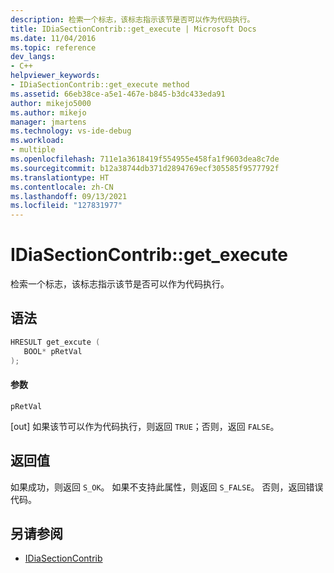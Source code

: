 ```yaml
---
description: 检索一个标志，该标志指示该节是否可以作为代码执行。
title: IDiaSectionContrib::get_execute | Microsoft Docs
ms.date: 11/04/2016
ms.topic: reference
dev_langs:
- C++
helpviewer_keywords:
- IDiaSectionContrib::get_execute method
ms.assetid: 66eb38ce-a5e1-467e-b845-b3dc433eda91
author: mikejo5000
ms.author: mikejo
manager: jmartens
ms.technology: vs-ide-debug
ms.workload:
- multiple
ms.openlocfilehash: 711e1a3618419f554955e458fa1f9603dea8c7de
ms.sourcegitcommit: b12a38744db371d2894769ecf305585f9577792f
ms.translationtype: HT
ms.contentlocale: zh-CN
ms.lasthandoff: 09/13/2021
ms.locfileid: "127831977"
---
```

# <a name="idiasectioncontribget_execute"></a>IDiaSectionContrib::get_execute
检索一个标志，该标志指示该节是否可以作为代码执行。

## <a name="syntax"></a>语法

```C++
HRESULT get_excute ( 
   BOOL* pRetVal
);
```

#### <a name="parameters"></a>参数
 `pRetVal`

[out] 如果该节可以作为代码执行，则返回 `TRUE`；否则，返回 `FALSE`。

## <a name="return-value"></a>返回值
 如果成功，则返回 `S_OK`。 如果不支持此属性，则返回 `S_FALSE`。 否则，返回错误代码。

## <a name="see-also"></a>另请参阅
- [IDiaSectionContrib](../../debugger/debug-interface-access/idiasectioncontrib.md)
